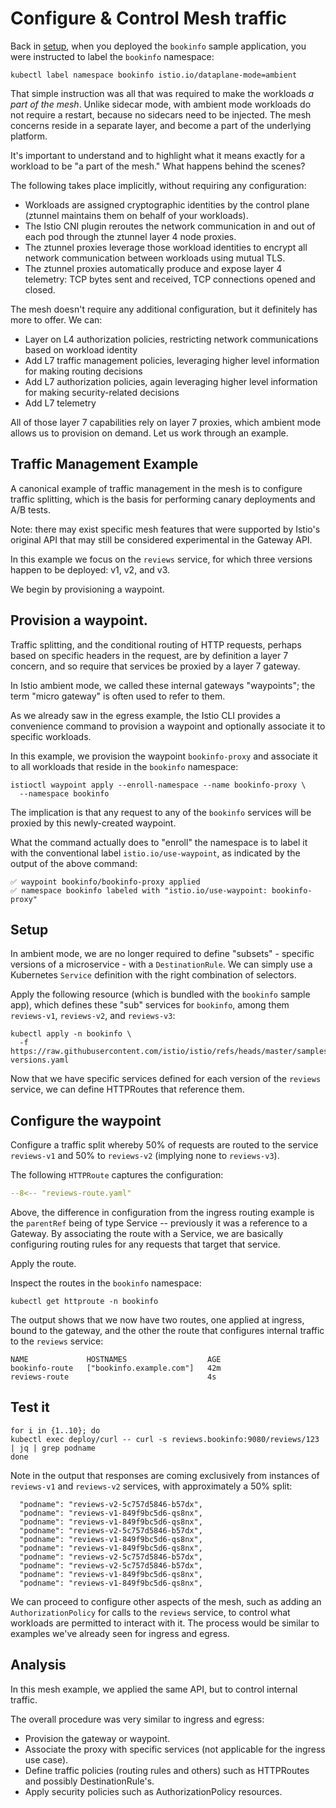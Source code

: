 # Configure & Control Mesh traffic

Back in [setup](setup.md#deploy-a-set-of-microservices), when you deployed the `bookinfo` sample application, you were instructed to label the `bookinfo` namespace:

```shell
kubectl label namespace bookinfo istio.io/dataplane-mode=ambient
```

That simple instruction was all that was required to make the workloads _a part of the mesh_.
Unlike sidecar mode, with ambient mode workloads do not require a restart, because no sidecars need to be injected.
The mesh concerns reside in a separate layer, and become a part of the underlying platform.

It's important to understand and to highlight what it means exactly for a workload to be "a part of the mesh."
What happens behind the scenes?

The following takes place implicitly, without requiring any configuration:

- Workloads are assigned cryptographic identities by the control plane (ztunnel maintains them on behalf of your workloads).
- The Istio CNI plugin reroutes the network communication in and out of each pod through the ztunnel layer 4 node proxies.
- The ztunnel proxies leverage those workload identities to encrypt all network communication between workloads using mutual TLS.
- The ztunnel proxies automatically produce and expose layer 4 telemetry: TCP bytes sent and received, TCP connections opened and closed.

The mesh doesn't require any additional configuration, but it definitely has more to offer.
We can:

- Layer on L4 authorization policies, restricting network communications based on workload identity
- Add L7 traffic management policies, leveraging higher level information for making routing decisions
- Add L7 authorization policies, again leveraging higher level information for making security-related decisions
- Add L7 telemetry

All of those layer 7 capabilities rely on layer 7 proxies, which ambient mode allows us to provision on demand.
Let us work through an example.

## Traffic Management Example

A canonical example of traffic management in the mesh is to configure traffic splitting, which is the basis for performing canary deployments and A/B tests.

Note:  there may exist specific mesh features that were supported by Istio's original API that may still be considered experimental in the Gateway API.

In this example we focus on the `reviews` service, for which three versions happen to be deployed: v1, v2, and v3.

We begin by provisioning a waypoint.

## Provision a waypoint.

Traffic splitting, and the conditional routing of HTTP requests, perhaps based on specific headers in the request, are by definition a layer 7 concern, and so require that services be proxied by a layer 7 gateway.

In Istio ambient mode, we called these internal gateways "waypoints"; the term "micro gateway" is often used to refer to them.

As we already saw in the egress example, the Istio CLI provides a convenience command to provision a waypoint and optionally associate it to specific workloads.

In this example, we provision the waypoint `bookinfo-proxy` and associate it to all workloads that reside in the `bookinfo` namespace:

```shell
istioctl waypoint apply --enroll-namespace --name bookinfo-proxy \
  --namespace bookinfo
```

The implication is that any request to any of the `bookinfo` services will be proxied by this newly-created waypoint.

What the command actually does to "enroll" the namespace is to label it with the conventional label `istio.io/use-waypoint`, as indicated by the output of the above command:

```console
✅ waypoint bookinfo/bookinfo-proxy applied
✅ namespace bookinfo labeled with "istio.io/use-waypoint: bookinfo-proxy"
```

## Setup

In ambient mode, we are no longer required to define "subsets" - specific versions of a microservice - with a `DestinationRule`.
We can simply use a Kubernetes `Service` definition with the right combination of selectors.

Apply the following resource (which is bundled with the `bookinfo` sample app), which defines these "sub" services for `bookinfo`, among them `reviews-v1`, `reviews-v2`, and `reviews-v3`:

```shell
kubectl apply -n bookinfo \
  -f https://raw.githubusercontent.com/istio/istio/refs/heads/master/samples/bookinfo/platform/kube/bookinfo-versions.yaml
```

Now that we have specific services defined for each version of the `reviews` service, we can define HTTPRoutes that reference them.

## Configure the waypoint

Configure a traffic split whereby 50% of requests are routed to the service `reviews-v1` and 50% to `reviews-v2` (implying none to `reviews-v3`).

The following `HTTPRoute` captures the configuration:

```yaml
--8<-- "reviews-route.yaml"
```

Above, the difference in configuration from the ingress routing example is the `parentRef` being of type Service -- previously it was a reference to a Gateway.
By associating the route with a Service, we are basically configuring routing rules for any requests that target that service.

Apply the route.

Inspect the routes in the `bookinfo` namespace:

```shell
kubectl get httproute -n bookinfo
```

The output shows that we now have two routes, one applied at ingress, bound to the gateway, and the other the route that configures internal traffic to the `reviews` service:

```console
NAME             HOSTNAMES                  AGE
bookinfo-route   ["bookinfo.example.com"]   42m
reviews-route                               4s
```

## Test it

```shell
for i in {1..10}; do
kubectl exec deploy/curl -- curl -s reviews.bookinfo:9080/reviews/123 | jq | grep podname
done
```

Note in the output that responses are coming exclusively from instances of `reviews-v1` and `reviews-v2` services, with approximately a 50% split:

```console
  "podname": "reviews-v2-5c757d5846-b57dx",
  "podname": "reviews-v1-849f9bc5d6-qs8nx",
  "podname": "reviews-v1-849f9bc5d6-qs8nx",
  "podname": "reviews-v2-5c757d5846-b57dx",
  "podname": "reviews-v1-849f9bc5d6-qs8nx",
  "podname": "reviews-v1-849f9bc5d6-qs8nx",
  "podname": "reviews-v2-5c757d5846-b57dx",
  "podname": "reviews-v2-5c757d5846-b57dx",
  "podname": "reviews-v1-849f9bc5d6-qs8nx",
  "podname": "reviews-v1-849f9bc5d6-qs8nx",
```

We can proceed to configure other aspects of the mesh, such as adding an `AuthorizationPolicy` for calls to the `reviews` service, to control what workloads are permitted to interact with it.  The process would be similar to examples we've already seen for ingress and egress.

## Analysis

In this mesh example, we applied the same API, but to control internal traffic.

The overall procedure was very similar to ingress and egress:

- Provision the gateway or waypoint.
- Associate the proxy with specific services (not applicable for the ingress use case).
- Define traffic policies (routing rules and others) such as HTTPRoutes and possibly DestinationRule's.
- Apply security policies such as AuthorizationPolicy resources.
